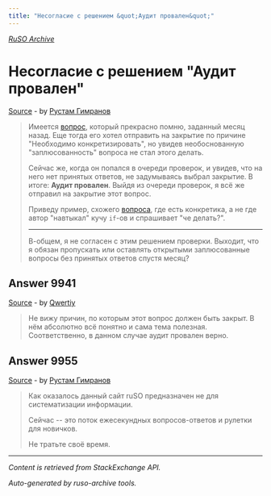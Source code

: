```yaml
---
title: "Несогласие с решением &quot;Аудит провален&quot;"
---
```

<p><i><a href="https://github.com/MSDN-WhiteKnight/ruso-archive/">RuSO Archive</a></i></p>
<h1>Несогласие с решением &quot;Аудит провален&quot;</h1>
<p><a href="https://ru.meta.stackoverflow.com/questions/9940/%d0%9d%d0%b5%d1%81%d0%be%d0%b3%d0%bb%d0%b0%d1%81%d0%b8%d0%b5-%d1%81-%d1%80%d0%b5%d1%88%d0%b5%d0%bd%d0%b8%d0%b5%d0%bc-%d0%90%d1%83%d0%b4%d0%b8%d1%82-%d0%bf%d1%80%d0%be%d0%b2%d0%b0%d0%bb%d0%b5%d0%bd">Source</a> - by <a href="https://ru.meta.stackoverflow.com/users/256824/%d0%a0%d1%83%d1%81%d1%82%d0%b0%d0%bc-%d0%93%d0%b8%d0%bc%d1%80%d0%b0%d0%bd%d0%be%d0%b2">Рустам Гимранов</a></p>
<blockquote>
<p>Имеется <a href="https://ru.stackoverflow.com/review/close/429053">вопрос</a>, который прекрасно помню, заданный месяц назад. Еще тогда его хотел отправить на закрытие по причине "Необходимо конкретизировать", но увидев необоснованную "заплюсованность" вопроса не стал этого делать.</p>

<p>Сейчас же, когда он попался в очереди проверок, и увидев, что на него нет принятых ответов, не задумываясь выбрал закрытие. В итоге: <strong>Аудит провален</strong>. Выйдя из очереди проверок, я всё же отправил на закрытие этот вопрос.</p>

<p>Приведу пример, схожего <a href="https://ru.stackoverflow.com/q/980167/256824">вопроса</a>, где есть конкретика,  а не где автор "навтыкал" кучу <code>if</code>-ов и спрашивает "че делать?".</p>

<hr>

<p>В-общем, я не согласен с этим решением проверки. Выходит, что я обязан пропускать или оставлять открытыми заплюсованные вопросы без принятых ответов спустя месяц?</p>

</blockquote>
<h2>Answer 9941</h2>
<p><a href="https://ru.meta.stackoverflow.com/a/9941/">Source</a> - by <a href="https://ru.meta.stackoverflow.com/users/178988/qwertiy">Qwertiy</a></p>
<blockquote>
<p>Не вижу причин, по которым этот вопрос должен быть закрыт. В нём абсолютно всё понятно и сама тема полезная. Соответственно, в данном случае аудит провален верно.</p>

</blockquote>
<h2>Answer 9955</h2>
<p><a href="https://ru.meta.stackoverflow.com/a/9955/">Source</a> - by <a href="https://ru.meta.stackoverflow.com/users/256824/%d0%a0%d1%83%d1%81%d1%82%d0%b0%d0%bc-%d0%93%d0%b8%d0%bc%d1%80%d0%b0%d0%bd%d0%be%d0%b2">Рустам Гимранов</a></p>
<blockquote>
<p>Как оказалось данный сайт ruSO предназначен не для систематизации информации.</p>

<p>Сейчас -- это поток ежесекундных вопросов-ответов и рулетки для новичков.</p>

<p>Не тратьте своё время.</p>

</blockquote>
<hr/>
<p><i>Content is retrieved from StackExchange API. </i></p>
<p><i>Auto-generated by ruso-archive tools. </i></p>
